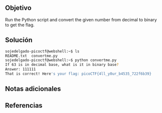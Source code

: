 ## Objetivo
Run the Python script and convert the given number from decimal to binary to get the flag.

## Solución

```bash
sojedelgado-picoctf@webshell:~$ ls
README.txt  convertme.py
sojedelgado-picoctf@webshell:~$ python convertme.py 
If 63 is in decimal base, what is it in binary base?
Answer: 111111
That is correct! Here's your flag: picoCTF{4ll_y0ur_b4535_722f6b39}
```

## Notas adicionales

## Referencias